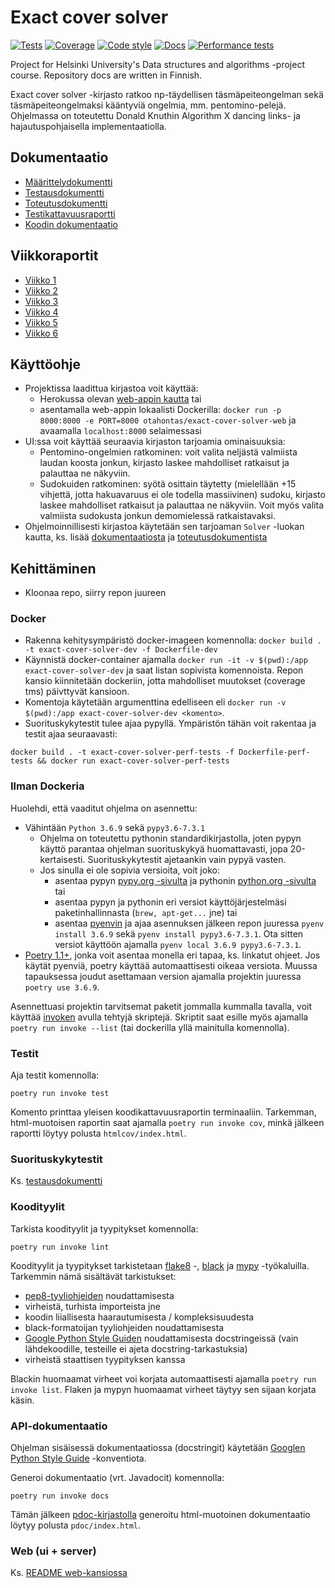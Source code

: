 # Exact cover solver

[![Tests](https://github.com/otahontas/exact-cover-solver/workflows/Tests/badge.svg)](https://github.com/otahontas/exact-cover-solver/actions?query=workflow%3ATests)
[![Coverage](https://coveralls.io/repos/github/otahontas/exact-cover-solver/badge.svg?branch=master)](https://coveralls.io/github/otahontas/exact-cover-solver?branch=master)
[![Code style](https://github.com/otahontas/exact-cover-solver/workflows/Code%20style/badge.svg)](https://github.com/otahontas/exact-cover-solver/actions?query=workflow%3A%22Code+style%22)
[![Docs](https://github.com/otahontas/exact-cover-solver/workflows/Docs/badge.svg)](https://github.com/otahontas/exact-cover-solver/actions?query=workflow%4ADocs)
[![Performance tests](https://github.com/otahontas/exact-cover-solver/workflows/Performance%20tests/badge.svg)](https://github.com/otahontas/exact-cover-solver/actions?query=workflow%3A%22Performance+tests%22)

Project for Helsinki University's Data structures and algorithms -project course. Repository docs are written in Finnish.

Exact cover solver -kirjasto ratkoo np-täydellisen täsmäpeiteongelman sekä täsmäpeiteongelmaksi kääntyviä ongelmia, mm. pentomino-pelejä. Ohjelmassa on toteutettu Donald Knuthin Algorithm X dancing links- ja hajautuspohjaisella implementaatiolla.

## Dokumentaatio

- [Määrittelydokumentti](docs/maarittely.md)
- [Testausdokumentti](docs/testaus.md)
- [Toteutusdokumentti](docs/toteutus.md)
- [Testikattavuusraportti](https://coveralls.io/github/otahontas/exact-cover-solver?branch=master)
- [Koodin dokumentaatio](https://otahontas.github.io/exact-cover-solver/)

## Viikkoraportit

- [Viikko 1](docs/raportit/viikko1.md)
- [Viikko 2](docs/raportit/viikko2.md)
- [Viikko 3](docs/raportit/viikko3.md)
- [Viikko 4](docs/raportit/viikko4.md)
- [Viikko 5](docs/raportit/viikko5.md)
- [Viikko 6](docs/raportit/viikko6.md)

## Käyttöohje

- Projektissa laadittua kirjastoa voit käyttää:
  - Herokussa olevan [web-appin kautta](https://mysterious-harbor-76202.herokuapp.com/) tai
  - asentamalla web-appin lokaalisti Dockerilla: `docker run -p 8000:8000 -e PORT=8000 otahontas/exact-cover-solver-web` ja avaamalla `localhost:8000` selaimessasi
- UI:ssa voit käyttää seuraavia kirjaston tarjoamia ominaisuuksia:
  - Pentomino-ongelmien ratkominen: voit valita neljästä valmiista laudan koosta jonkun, kirjasto laskee mahdolliset ratkaisut ja palauttaa ne näkyviin.
  - Sudokuiden ratkominen: syötä osittain täytetty (mielellään +15 vihjettä, jotta hakuavaruus ei ole todella massiivinen) sudoku, kirjasto laskee mahdolliset ratkaisut ja palauttaa ne näkyviin. Voit myös valita valmiista sudokusta jonkun demomielessä ratkaistavaksi.
- Ohjelmoinnillisesti kirjastoa käytetään sen tarjoaman `Solver` -luokan kautta, ks.
lisää [dokumentaatiosta](https://otahontas.github.io/exact-cover-solver/) ja [toteutusdokumentista](docs/toteutus.md)

## Kehittäminen

- Kloonaa repo, siirry repon juureen

### Docker

- Rakenna kehitysympäristö docker-imageen komennolla: `docker build . -t exact-cover-solver-dev -f Dockerfile-dev`
- Käynnistä docker-container ajamalla `docker run -it -v $(pwd):/app exact-cover-solver-dev` ja saat listan sopivista komennoista. Repon kansio kiinnitetään dockeriin, jotta mahdolliset muutokset (coverage tms) päivttyvät kansioon.
- Komentoja käytetään argumenttina edelliseen eli `docker run -v $(pwd):/app exact-cover-solver-dev <komento>`.
- Suorituskykytestit tulee ajaa pypyllä. Ympäristön tähän voit rakentaa ja testit ajaa seuraavasti:

```
docker build . -t exact-cover-solver-perf-tests -f Dockerfile-perf-tests && docker run exact-cover-solver-perf-tests
```

### Ilman Dockeria

Huolehdi, että vaaditut ohjelma on asennettu:

- Vähintään `Python 3.6.9` sekä `pypy3.6-7.3.1`
  - Ohjelma on toteutettu pythonin standardikirjastolla, joten pypyn käyttö parantaa ohjelman suorituskykyä huomattavasti, jopa 20-kertaisesti. Suorituskykytestit ajetaankin vain pypyä vasten.
  - Jos sinulla ei ole sopivia versioita, voit joko:
    - asentaa pypyn [pypy.org -sivulta](https://www.pypy.org/download.html) ja pythonin [python.org -sivulta](https://www.python.org/downloads/) tai
    - asentaa pypyn ja pythonin eri versiot käyttöjärjestelmäsi paketinhallinnasta (`brew, apt-get...` jne) tai
    - asentaa [pyenvin](https://github.com/pyenv/pyenv) ja ajaa asennuksen jälkeen repon juuressa `pyenv install 3.6.9` sekä `pyenv install pypy3.6-7.3.1`. Ota sitten versiot käyttöön ajamalla `pyenv local 3.6.9 pypy3.6-7.3.1`.
- [Poetry 1.1+](https://python-poetry.org/docs/#installation), jonka voit asentaa monella eri tapaa, ks. linkatut ohjeet. Jos käytät pyenviä, poetry käyttää automaattisesti oikeaa versiota. Muussa tapauksessa joudut asettamaan version ajamalla projektin juuressa `poetry use 3.6.9`.

Asennettuasi projektin tarvitsemat paketit jommalla kummalla tavalla, voit käyttää [invoken](https://www.pyinvoke.org/) avulla tehtyjä skriptejä. Skriptit saat esille myös ajamalla `poetry run invoke --list` (tai dockerilla yllä mainitulla komennolla).

### Testit

Aja testit komennolla:

```
poetry run invoke test
```

Komento printtaa yleisen koodikattavuusraportin terminaaliin. Tarkemman, html-muotoisen raportin saat ajamalla `poetry run invoke cov`, minkä jälkeen raportti löytyy polusta `htmlcov/index.html`.

### Suorituskykytestit

Ks. [testausdokumentti](docs/testaus.md)

### Koodityylit

Tarkista koodityylit ja tyypitykset komennolla:

```
poetry run invoke lint
```

Koodityylit ja tyypitykset tarkistetaan [flake8](https://flake8.pycqa.org/en/latest/index.html) -, [black](https://black.readthedocs.io/en/stable/) ja [mypy](http://mypy-lang.org/) -työkaluilla. Tarkemmin nämä sisältävät tarkistukset:

- [pep8-tyyliohjeiden](https://www.python.org/dev/peps/pep-0008/) noudattamisesta
- virheistä, turhista importeista jne
- koodin liiallisesta haarautumisesta / kompleksisuudesta
- black-formatoijan tyyliohjeiden noudattamisesta
- [Google Python Style Guiden](https://www.python.org/dev/peps/pep-0257/) noudattamisesta docstringeissä (vain lähdekoodille, testeille ei ajeta docstring-tarkastuksia)
- virheistä staattisen tyypityksen kanssa

Blackin huomaamat virheet voi korjata automaattisesti ajamalla `poetry run invoke list`. Flaken ja mypyn huomaamat virheet täytyy sen sijaan korjata käsin.

### API-dokumentaatio

Ohjelman sisäisessä dokumentaatiossa (docstringit) käytetään [Googlen Python Style Guide](https://google.github.io/styleguide/pyguide.html) -konventiota.

Generoi dokumentaatio (vrt. Javadocit) komennolla:

```
poetry run invoke docs
```

Tämän jälkeen [pdoc-kirjastolla](https://pdoc3.github.io/pdoc/) generoitu html-muotoinen
dokumentaatio löytyy polusta `pdoc/index.html`.

### Web (ui + server)

Ks. [README web-kansiossa](web/README.md)
